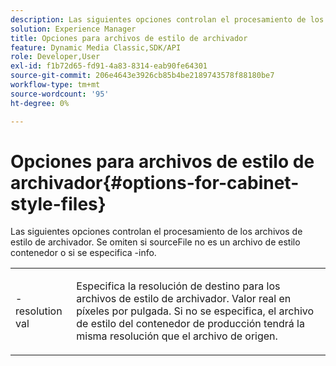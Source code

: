```yaml
---
description: Las siguientes opciones controlan el procesamiento de los archivos de estilo de archivador. Se omiten si sourceFile no es un archivo de estilo contenedor o si se especifica -info.
solution: Experience Manager
title: Opciones para archivos de estilo de archivador
feature: Dynamic Media Classic,SDK/API
role: Developer,User
exl-id: f1b72d65-fd91-4a83-8314-eab90fe64301
source-git-commit: 206e4643e3926cb85b4be2189743578f88180be7
workflow-type: tm+mt
source-wordcount: '95'
ht-degree: 0%

---
```


# Opciones para archivos de estilo de archivador{#options-for-cabinet-style-files}

Las siguientes opciones controlan el procesamiento de los archivos de estilo de archivador. Se omiten si sourceFile no es un archivo de estilo contenedor o si se especifica -info.

<table id="simpletable_332B78DDEB6540708844AB54AE321F9B"> 
 <tr class="strow"> 
  <td class="stentry"> <p><span class="codeph">-resolution <span class="varname"> val</span></span> </p> </td> 
  <td class="stentry"> <p>Especifica la resolución de destino para los archivos de estilo de archivador. Valor real en píxeles por pulgada. Si no se especifica, el archivo de estilo del contenedor de producción tendrá la misma resolución que el archivo de origen. </p></td> 
 </tr> 
</table>
